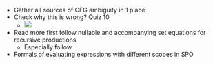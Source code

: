- Gather all sources of CFG ambiguity in 1 place
- Check why this is wrong? Quiz 10
	- ![](Pasted%20image%2020240606100134.png)
- Read more first follow nullable and accompanying set equations for recursive productions
	- Especially follow
- Formals of evaluating expressions with different scopes in SPO
